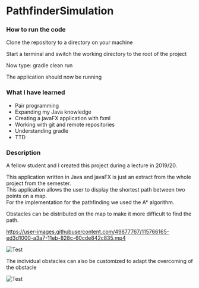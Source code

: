 # PathfinderSimulation
<h3>How to run the code</h3>
<p>Clone the repository to a directory on your machine</p>
<p>Start a terminal and switch the working directory to the root of the project</p>
<p>Now type: gradle clean run</p>
<p>The application should now be running</p>

<h3>What I have learned</h3>
<ul>
<li>Pair programming</li>
<li>Expanding my Java knowledge</li>
<li>Creating a javaFX application with fxml</li>
<li>Working with git and remote repositories</li>
<li>Understanding gradle</li>
<li>TTD</li>

</ul>

<h3>Description</h3>
<p>A fellow student and I created this project during a lecture in 2019/20.</p>
<p>This application written in Java and javaFX is just an extract from the whole project from the semester. <br>
This application allows the user to display the shortest path between two points on a map.<br>
For the implementation for the pathfinding we used the A* algorithm.
</p>

<p>Obstacles can be distributed on the map to make it more difficult to find the path.</p>


https://user-images.githubusercontent.com/49877767/115766165-ed3d1000-a3a7-11eb-828c-60cde842c835.mp4


![Test](https://raw.githubusercontent.com/Monogenesis/Pathfinder-Simulation/main/screenshots/pathfindingMapDiagonal.png)

<p>The individual obstacles can also be customized to adapt the overcoming of the obstacle</p>

![Test](https://raw.githubusercontent.com/Monogenesis/Pathfinder-Simulation/main/screenshots/differentObstacles.png)
